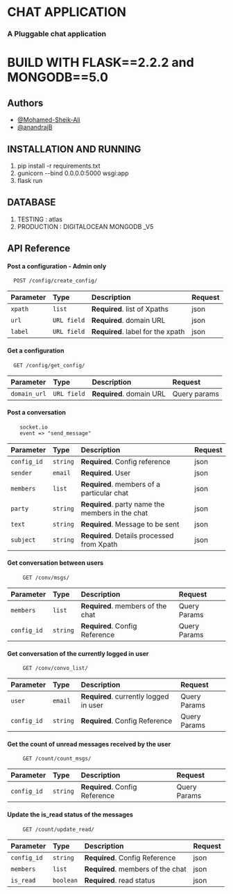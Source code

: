 # CHAT APPLICATION 

### A Pluggable chat application

# BUILD WITH FLASK==2.2.2 and MONGODB==5.0


## Authors

- [@Mohamed-Sheik-Ali](https://github.com/Mohamed-Sheik-Ali)
- [@anandrajB](https://github.com/anandrajB)


## INSTALLATION AND RUNNING

1. pip install -r requirements.txt
2. gunicorn --bind 0.0.0.0:5000 wsgi:app
3. flask run


## DATABASE

1. TESTING :  atlas
2. PRODUCTION : DIGITALOCEAN MONGODB _V5


## API Reference
#### Post a configuration - Admin only

```http
  POST /config/create_config/
```

| Parameter | Type     | Description                |  Request         |
| :-------- | :------- | :------------------------- |:-----------------|
| `xpath` | `list` | **Required**.  list of Xpaths |  json  |
| `url` | `URL field` | **Required**. domain URL|  json  |
| `label` | `URL field` | **Required**. label for the xpath|  json  |


#### Get a configuration

```http
  GET /config/get_config/
```

| Parameter | Type     | Description                |  Request          |
| :-------- | :------- | :------------------------- |:-----------------|
| `domain_url` | `URL field` | **Required**. domain URL|  Query params  |


#### Post a conversation


``` 
    socket.io 
    event => "send_message"
```

| Parameter | Type     | Description                |  Request   |
| :-------- | :------- | :------------------------- |:------------|
| `config_id` | `string` | **Required**. Config reference |  json  |
| `sender` | `email` | **Required**. User |  json  |
| `members` | `list` | **Required**. members of a particular chat|  json  |
| `party` | `string` | **Required**. party name the members in the chat|  json  |
| `text` | `string` | **Required**. Message to be sent|  json  |
| `subject` | `string` | **Required**. Details processed from Xpath|  json  |


#### Get conversation between users

```http
     GET /conv/msgs/
```

| Parameter | Type     | Description                |  Request          |
| :-------- | :------- | :------------------------- |:-----------------|
| `members` | `list` | **Required**. members of the chat |  Query Params  |
| `config_id`| `string` | **Required**. Config Reference  | Query Params |


#### Get conversation of the currently logged in user

```http
     GET /conv/convo_list/
```

| Parameter | Type     | Description                |  Request          |
| :-------- | :------- | :------------------------- |:-----------------|
| `user` | `email` | **Required**. currently logged in user |  Query Params  |
| `config_id`| `string` | **Required**. Config Reference  | Query Params |

#### Get the count of unread messages received by the user

```http
     GET /count/count_msgs/
```

| Parameter | Type     | Description                |  Request          |
| :-------- | :------- | :------------------------- |:-----------------|
| `config_id`| `string` | **Required**. Config Reference  | Query Params |


#### Update the is_read status of the messages

```http
     GET /count/update_read/
```

| Parameter | Type     | Description                |  Request          |
| :-------- | :------- | :------------------------- |:-----------------|
| `config_id`| `string` | **Required**. Config Reference  | json |
| `members` | `list` | **Required**. members of the chat |  json  |
| `is_read` | `boolean` | **Required**. read status |  json |
